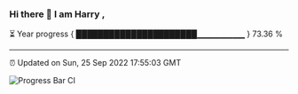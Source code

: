 ### Hi there 👋 I am Harry , 

⏳ Year progress { ██████████████████████▁▁▁▁▁▁▁▁ } 73.36 %

---

⏰ Updated on Sun, 25 Sep 2022 17:55:03 GMT

![Progress Bar CI](https://github.com/duykhang68/duykhang68/workflows/Progress%20Bar%20CI/badge.svg)
